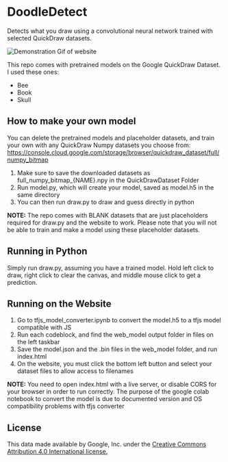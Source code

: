 # DoodleDetect
Detects what you draw using a convolutional neural network trained with selected QuickDraw datasets. 

![Demonstration Gif of website](https://media3.giphy.com/media/v1.Y2lkPTc5MGI3NjExaHhkbjYxMXJ5dXlybWc1amo4ejZ0Zjczc3Y3aDA4a2t3MjdobGQ4cCZlcD12MV9pbnRlcm5hbF9naWZfYnlfaWQmY3Q9Zw/11pqaBBOPoZMSVDGbx/giphy.gif)

This repo comes with pretrained models on the Google QuickDraw Dataset. I used these ones:
 - Bee
 - Book
 - Skull

 ## How to make your own model
You can delete the pretrained models and placeholder datasets, and train your own with any QuickDraw Numpy datasets you choose from: https://console.cloud.google.com/storage/browser/quickdraw_dataset/full/numpy_bitmap

1. Make sure to save the downloaded datasets as full_numpy_bitmap_{NAME}.npy in the QuickDrawDataset Folder
2. Run model.py, which will create your model, saved as model.h5 in the same directory
3. You can then run draw.py to draw and guess directly in python

**NOTE:** The repo comes with BLANK datasets that are just placeholders required for draw.py and the website to work. Please note that you will not be able to train and make a model using these placeholder datasets.

## Running in Python
Simply run draw.py, assuming you have a trained model. Hold left click to draw, right click to clear the canvas, and middle mouse click to get a prediction.

## Running on the Website
1. Go to tfjs_model_converter.ipynb to convert the model.h5 to a tfjs model compatible with JS
2. Run each codeblock, and find the web_model output folder in files on the left taskbar
3. Save the model.json and the .bin files in the web_model folder, and run index.html
4. On the website, you must click the bottom left button and select your dataset files to allow access to filenames

**NOTE:** You need to open index.html with a live server, or disable CORS for your browser in order to run correctly.
The purpose of the google colab notebook to convert the model is due to documented version and OS compatibility problems with tfjs converter

## License
This data made available by Google, Inc. under the [Creative Commons Attribution 4.0 International license.](https://creativecommons.org/licenses/by/4.0/) 

